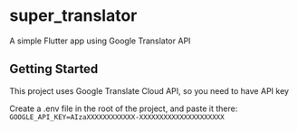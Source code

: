 # super_translator

A simple Flutter app using Google Translator API

## Getting Started

This project uses Google Translate Cloud API, so you need to have API key

Create a .env file in the root of the project, and paste it there:
`GOOGLE_API_KEY=AIzaXXXXXXXXXXXX-XXXXXXXXXXXXXXXXXXXXX`


